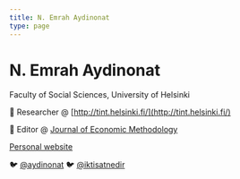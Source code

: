 ```yaml
---
title: N. Emrah Aydinonat
type: page
---
```


# N. Emrah Aydinonat
Faculty of Social Sciences, University of Helsinki

🥼 Researcher @ [http://tint.helsinki.fi/](http://tint.helsinki.fi/)

📘 Editor @ [Journal of Economic Methodology](https://www.tandfonline.com/toc/rjec20/current)

[Personal website](http://aydinonat.github.io/academic)

🐦 [@aydinonat](https://twitter.com/aydinonat) 
🐦 [@iktisatnedir](https://twitter.com/iktisatnedir)
